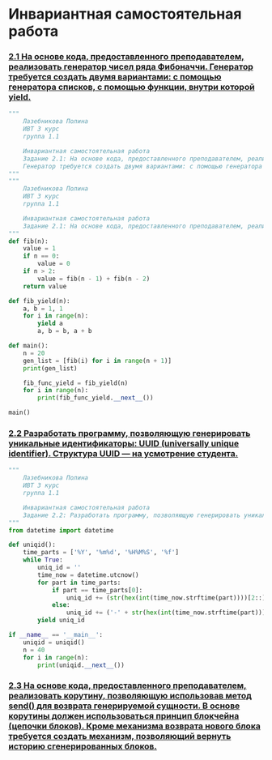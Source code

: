 # Инвариантная самостоятельная работа

### [2.1 На основе кода, предоставленного преподавателем, реализовать генератор чисел ряда Фибоначчи. Генератор требуется создать двумя вариантами: с помощью генератора списков, с помощью функции, внутри которой yield.](https://replit.com/@PolinaLazebniko/sem6-Tema2-ISR-21#main.py)
```python
"""
    Лазебникова Полина 
    ИВТ 3 курс
    группа 1.1

    Инвариантная самостоятельная работа 
    Задание 2.1: На основе кода, предоставленного преподавателем, реализовать генератор чисел ряда Фибоначчи. 
    Генератор требуется создать двумя вариантами: с помощью генератора списков, с помощью функции, внутри которой yield.
"""
"""
    Лазебникова Полина 
    ИВТ 3 курс
    группа 1.1

    Инвариантная самостоятельная работа 
    Задание 2.1: На основе кода, предоставленного преподавателем, реализовать генератор чисел ряда Фибоначчи. Генератор требуется создать двумя вариантами: с помощью генератора списков, с помощью функции, внутри которой yield.
"""
def fib(n):
    value = 1
    if n == 0:
        value = 0
    if n > 2:
        value = fib(n - 1) + fib(n - 2)
    return value

def fib_yield(n):
    a, b = 1, 1
    for i in range(n):
        yield a
        a, b = b, a + b

def main():
    n = 20
    gen_list = [fib(i) for i in range(n + 1)]
    print(gen_list)

    fib_func_yield = fib_yield(n)
    for i in range(n):
        print(fib_func_yield.__next__())

main()
```
### [2.2 Разработать программу, позволяющую генерировать уникальные идентификаторы: UUID (universally unique identifier). Структура UUID — на усмотрение студента.](https://replit.com/@PolinaLazebniko/sem6-Tema2-ISR-22#main.py)
```python
"""
    Лазебникова Полина 
    ИВТ 3 курс
    группа 1.1

    Инвариантная самостоятельная работа 
    Задание 2.2: Разработать программу, позволяющую генерировать уникальные идентификаторы: UUID (universally unique identifier). Структура UUID — на усмотрение студента
"""
from datetime import datetime

def uniqid():
    time_parts = ['%Y', '%m%d', '%H%M%S', '%f']
    while True:
        uniq_id = ''
        time_now = datetime.utcnow()
        for part in time_parts:
            if part == time_parts[0]:
                uniq_id += (str(hex(int(time_now.strftime(part))))[2::])
            else:
                uniq_id += ('-' + str(hex(int(time_now.strftime(part))))[2::])
        yield uniq_id

if __name__ == '__main__':
    uniqid = uniqid()
    n = 40
    for i in range(n):
        print(uniqid.__next__())
```
### [2.3 На основе кода, предоставленного преподавателем, реализовать корутину, позволяющую использовав метод send() для возврата генерируемой сущности. В основе корутины должен использоваться принцип блокчейна (цепочки блоков). Кроме механизма возврата нового блока требуется создать механизм, позволяющий вернуть историю сгенерированных блоков.](https://replit.com/@PolinaLazebniko/sem6-Tema2-ISR-23#main.py)
```python

```

